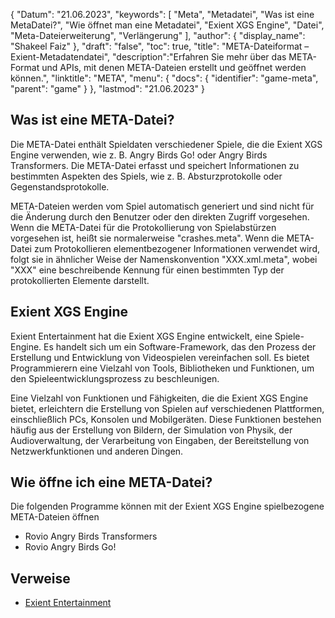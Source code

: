 {
"Datum": "21.06.2023",
  "keywords": [
"Meta",
"Metadatei",
"Was ist eine MetaDatei?",
"Wie öffnet man eine Metadatei",
"Exient XGS Engine",
"Datei",
"Meta-Dateierweiterung",
"Verlängerung"
],
  "author": {
"display_name": "Shakeel Faiz"
},
"draft": "false",
"toc": true,
"title": "META-Dateiformat – Exient-Metadatendatei",
  "description":"Erfahren Sie mehr über das META-Format und APIs, mit denen META-Dateien erstellt und geöffnet werden können.",
"linktitle": "META",
  "menu": {
    "docs": {
      "identifier": "game-meta",
"parent": "game"
}
},
"lastmod": "21.06.2023"
}

## Was ist eine META-Datei?

Die META-Datei enthält Spieldaten verschiedener Spiele, die die Exient XGS Engine verwenden, wie z. B. Angry Birds Go! oder Angry Birds Transformers. Die META-Datei erfasst und speichert Informationen zu bestimmten Aspekten des Spiels, wie z. B. Absturzprotokolle oder Gegenstandsprotokolle.

META-Dateien werden vom Spiel automatisch generiert und sind nicht für die Änderung durch den Benutzer oder den direkten Zugriff vorgesehen. Wenn die META-Datei für die Protokollierung von Spielabstürzen vorgesehen ist, heißt sie normalerweise "crashes.meta". Wenn die META-Datei zum Protokollieren elementbezogener Informationen verwendet wird, folgt sie in ähnlicher Weise der Namenskonvention "XXX.xml.meta", wobei "XXX" eine beschreibende Kennung für einen bestimmten Typ der protokollierten Elemente darstellt.

## Exient XGS Engine

Exient Entertainment hat die Exient XGS Engine entwickelt, eine Spiele-Engine. Es handelt sich um ein Software-Framework, das den Prozess der Erstellung und Entwicklung von Videospielen vereinfachen soll. Es bietet Programmierern eine Vielzahl von Tools, Bibliotheken und Funktionen, um den Spieleentwicklungsprozess zu beschleunigen.

Eine Vielzahl von Funktionen und Fähigkeiten, die die Exient XGS Engine bietet, erleichtern die Erstellung von Spielen auf verschiedenen Plattformen, einschließlich PCs, Konsolen und Mobilgeräten. Diese Funktionen bestehen häufig aus der Erstellung von Bildern, der Simulation von Physik, der Audioverwaltung, der Verarbeitung von Eingaben, der Bereitstellung von Netzwerkfunktionen und anderen Dingen.

## Wie öffne ich eine META-Datei?

Die folgenden Programme können mit der Exient XGS Engine spielbezogene META-Dateien öffnen

- Rovio Angry Birds Transformers
- Rovio Angry Birds Go!

## Verweise
* [Exient Entertainment](https://en.wikipedia.org/wiki/Exient_Entertainment)

